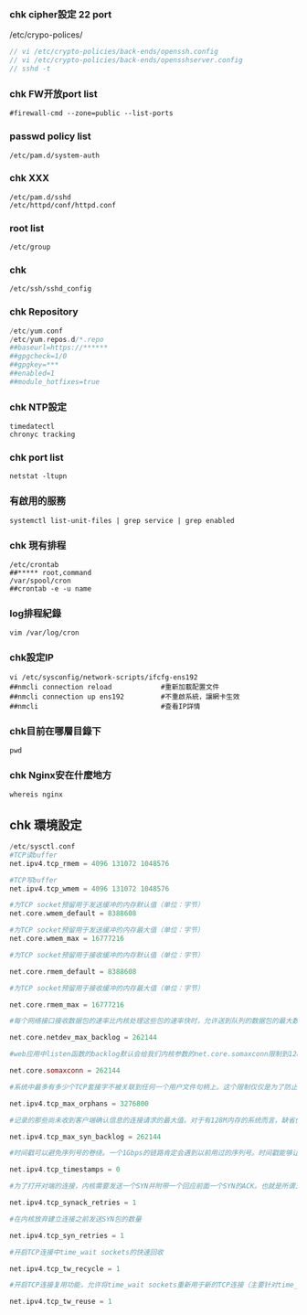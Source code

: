 ### chk cipher設定 22 port
/etc/crypo-polices/
```php
// vi /etc/crypto-policies/back-ends/openssh.config 
// vi /etc/crypto-policies/back-ends/opensshserver.config
// sshd -t
```
### chk FW开放port list
````
#firewall-cmd --zone=public --list-ports
````
### passwd policy list
```
/etc/pam.d/system-auth
```
### chk  XXX
```
/etc/pam.d/sshd
/etc/httpd/conf/httpd.conf
```
### root list
```
/etc/group
```
### chk
```
/etc/ssh/sshd_config
```

### chk Repository
```php
/etc/yum.conf
/etc/yum.repos.d/*.repo
##baseurl=https://****** 
##gpgcheck=1/0 
##gpgkey=***
##enabled=1
##module_hotfixes=true
```
### chk NTP設定
```
timedatectl  
chronyc tracking
```
### chk port list
```
netstat -ltupn
```
### 有啟用的服務
```
systemctl list-unit-files | grep service | grep enabled
```
### chk 現有排程
```
/etc/crontab
##***** root,command
/var/spool/cron
##crontab -e -u name
```
### log排程紀錄
```
vim /var/log/cron
```
### chk設定IP
```
vi /etc/sysconfig/network-scripts/ifcfg-ens192
##nmcli connection reload            #重新加載配置文件
##nmcli connection up ens192         #不重啟系統，讓網卡生效
##nmcli                              #查看IP詳情
````
### chk目前在哪層目錄下
```
pwd
```
### chk Nginx安在什麼地方
```
whereis nginx
```
## chk 環境設定
```php
/etc/sysctl.conf
#TCP读buffer
net.ipv4.tcp_rmem = 4096 131072 1048576

#TCP写buffer
net.ipv4.tcp_wmem = 4096 131072 1048576
```
```php
#为TCP socket预留用于发送缓冲的内存默认值（单位：字节）
net.core.wmem_default = 8388608

#为TCP socket预留用于发送缓冲的内存最大值（单位：字节）
net.core.wmem_max = 16777216

#为TCP socket预留用于接收缓冲的内存默认值（单位：字节）

net.core.rmem_default = 8388608

#为TCP socket预留用于接收缓冲的内存最大值（单位：字节）

net.core.rmem_max = 16777216

#每个网络接口接收数据包的速率比内核处理这些包的速率快时，允许送到队列的数据包的最大数目

net.core.netdev_max_backlog = 262144

#web应用中listen函数的backlog默认会给我们内核参数的net.core.somaxconn限制到128，而nginx定义的NGX_LISTEN_BACKLOG默认为511，所以有必要调整这个值

net.core.somaxconn = 262144
```
```php
#系统中最多有多少个TCP套接字不被关联到任何一个用户文件句柄上。这个限制仅仅是为了防止简单的DoS攻击，不能过分依靠它或者人为地减小这个值，更应该增加这个值(如果增加了内存之后)

net.ipv4.tcp_max_orphans = 3276800

#记录的那些尚未收到客户端确认信息的连接请求的最大值。对于有128M内存的系统而言，缺省值是1024，小内存的系统则是128

net.ipv4.tcp_max_syn_backlog = 262144

#时间戳可以避免序列号的卷绕。一个1Gbps的链路肯定会遇到以前用过的序列号。时间戳能够让内核接受这种"异常"的数据包。这里需要将其关掉

net.ipv4.tcp_timestamps = 0

#为了打开对端的连接，内核需要发送一个SYN并附带一个回应前面一个SYN的ACK。也就是所谓三次握手中的第二次握手。这个设置决定了内核放弃连接之前发送SYN+ACK包的数量

net.ipv4.tcp_synack_retries = 1

#在内核放弃建立连接之前发送SYN包的数量

net.ipv4.tcp_syn_retries = 1

#开启TCP连接中time_wait sockets的快速回收

net.ipv4.tcp_tw_recycle = 1

#开启TCP连接复用功能，允许将time_wait sockets重新用于新的TCP连接（主要针对time_wait连接）

net.ipv4.tcp_tw_reuse = 1
```
